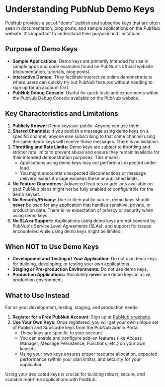 # Understanding PubNub Demo Keys

PubNub provides a set of "demo" publish and subscribe keys that are often seen in documentation, blog posts, and sample applications on the PubNub website. It's important to understand their purpose and limitations.

## Purpose of Demo Keys

*   **Sample Applications:** Demo keys are primarily intended for use in sample apps and code examples found on PubNub's official website (documentation, tutorials, blog posts).
*   **Interactive Demos:** They facilitate interactive online demonstrations where users can quickly try out PubNub features without needing to sign up for an account first.
*   **PubNub Debug Console:** Useful for quick tests and experiments within the PubNub Debug Console available on the PubNub website.

## Key Characteristics and Limitations

1.  **Publicly Known:** Demo keys are public. Anyone can use them.
2.  **Shared Channels:** If you publish a message using demo keys on a specific channel, anyone else subscribing to that same channel using the same demo keys will receive those messages. There is no isolation.
3.  **Throttling and Rate Limits:** Demo keys are subject to throttling and stricter rate limits to prevent abuse and ensure they remain available for their intended demonstration purposes. This means:
    *   Applications using demo keys may not perform as expected under load.
    *   You might encounter unexpected disconnections or message delivery issues if usage exceeds these unpublished limits.
4.  **No Feature Guarantees:** Advanced features or add-ons available on paid PubNub plans might not be fully enabled or configurable for the demo keyset.
5.  **No Security/Privacy:** Due to their public nature, demo keys should **never** be used for any application that handles sensitive, private, or production data. There is no expectation of privacy or security when using demo keys.
6.  **No SLA or Support:** Applications using demo keys are not covered by PubNub's Service Level Agreements (SLAs), and support for issues encountered while using demo keys might be limited.

## When NOT to Use Demo Keys

*   **Development and Testing of Your Application:** Do not use demo keys for building, developing, or testing your own applications.
*   **Staging or Pre-production Environments:** Do not use demo keys.
*   **Production Applications:** Absolutely **never** use demo keys in a live, production environment.

## What to Use Instead

For all your development, testing, staging, and production needs:

1.  **Register for a Free PubNub Account:** Sign up at [PubNub's website](https://www.pubnub.com/).
2.  **Use Your Own Keys:** Once registered, you will get your own unique set of Publish and Subscribe keys from the PubNub Admin Portal.
    *   These keys are specific to your account.
    *   You can enable and configure add-on features (like Access Manager, Message Persistence, Functions, etc.) on your own keysets.
    *   Using your own keys ensures proper resource allocation, expected performance (within your plan limits), and security for your application.

Using your dedicated keys is crucial for building robust, secure, and scalable real-time applications with PubNub.

